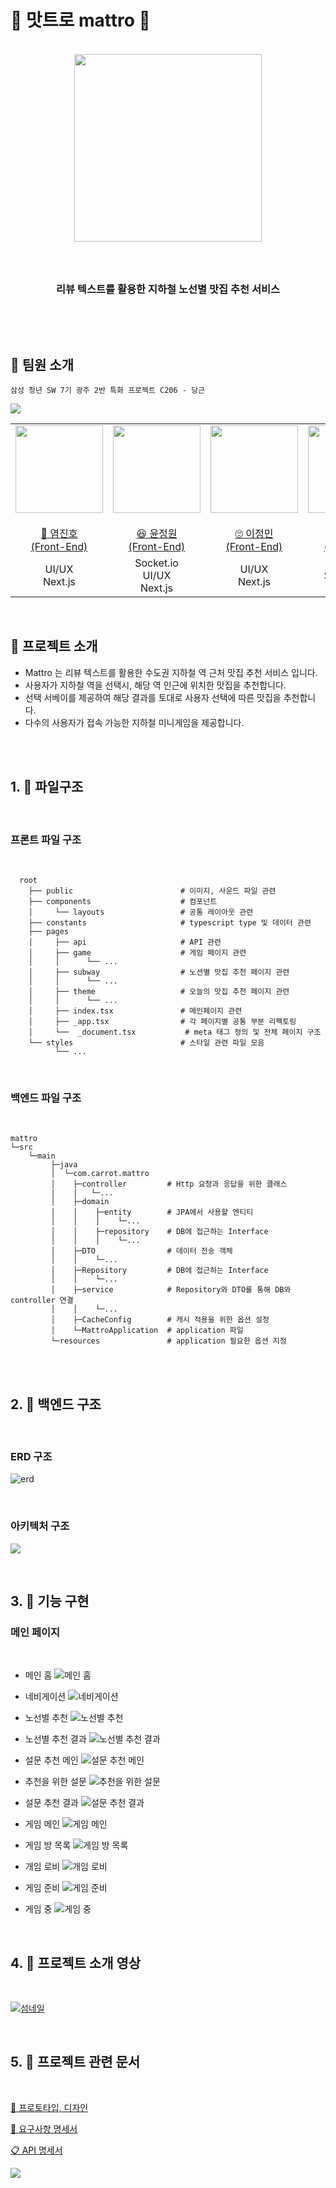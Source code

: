 # 🥄 맛트로 mattro 🍴

<div align="center">
<br />
    <img src ="https://velog.velcdn.com/images/jmlee9707/post/c465b90c-7703-4fe5-8bcd-d0756315e550/image.png" width="300px" />
    <h3></h3>
    <br />
    <h3> 리뷰 텍스트를 활용한 지하철 노선별 맛집 추천 서비스 </h3>
    <p align="center">
<br />
<!-- <img src="https://img.shields.io/badge/next.js-000000?style=for-the-badge&logo=next.js&logoColor=white"> <img src="https://img.shields.io/badge/typescript-3178C6?style=for-the-badge&logo=typescript&logoColor=white"> <img src="https://img.shields.io/badge/node.js-339933?style=for-the-badge&logo=Node.js&logoColor=white">
<img src="https://img.shields.io/badge/sass-CC6699?style=for-the-badge&logo=sass&logoColor=white">
<br/>
<img src="https://img.shields.io/badge/spring-6DB33F?style=for-the-badge&logo=spring&logoColor=white">
<img src="https://img.shields.io/badge/springboot-6DB33F?style=for-the-badge&logo=springboot&logoColor=white">
<img src="https://img.shields.io/badge/mysql-4479A1?style=for-the-badge&logo=mysql&logoColor=white">
<img src="https://img.shields.io/badge/java-007396?style=for-the-badge&logo=java&logoColor=white">
<br />
<img src="https://img.shields.io/badge/git-F05032?style=for-the-badge&logo=git&logoColor=white">
<img src="https://img.shields.io/badge/gitlab-FC6D26?style=for-the-badge&logo=gitlab&logoColor=white">
<img src="https://img.shields.io/badge/jirasoftware-0052CC?style=for-the-badge&logo=jirasoftware&logoColor=white">
<img src="https://img.shields.io/badge/notion-000000?style=for-the-badge&logo=notion&logoColor=white">
<br /> -->

</p>
</div>
<br />

<!-- ## 🍴 배포 주소 -->

<!-- ## 🍴 데모 영상 -->

## 🍴 팀원 소개

```
삼성 청년 SW 7기 광주 2반 특화 프로젝트 C206 - 당근
```

![](https://velog.velcdn.com/images/jmlee9707/post/80f37398-5613-436e-ac37-c9d6721eb5d7/image.png)

<table>
    <tr>
        <td height="140px" align="center"> <a href="https://github.com/Yeom-JinHo">
            <img src="https://avatars.githubusercontent.com/Yeom-JinHo" width="140px" /> <br><br> 🙂 염진호 <br>(Front-End) </a> <br></td>
        <td height="140px" align="center"> <a href="https://github.com/yunjeongwon">
            <img src="https://avatars.githubusercontent.com/yunjeongwon" width="140px" /> <br><br> 😆 윤정원 <br>(Front-End) </a> <br></td>
        <td height="140px" align="center"> <a href="https://github.com/jmlee9707">
            <img src="https://avatars.githubusercontent.com/jmlee9707" width="140px" /> <br><br> 🙄 이정민 <br>(Front-End) </a> <br></td>
        <td height="140px" align="center"> <a href="https://github.com/nomzaxs">
            <img src="https://avatars.githubusercontent.com/nomzaxs" width="140px" /> <br><br> 😁 박상현 <br>(Back-End) </a> <br></td>
        <td height="140px" align="center"> <a href="https://github.com/seho27060">
            <img src="https://avatars.githubusercontent.com/seho27060" width="140px" /> <br><br> 🙂 박세호 <br>(Back-End) </a> <br></td>
        <td height="140px" align="center"> <a href="https://github.com/WeedInGist">
            <img src="https://avatars.githubusercontent.com/WeedInGist" width="140px" /> <br><br> 🙄 조성민 <br>(Back-End) </a> <br></td>
    </tr>
    <tr>
        <td align="center">UI/UX<br/>Next.js
        <td align="center">Socket.io<br>UI/UX<br/>Next.js
        <td align="center">UI/UX<br/>Next.js
        <td align="center">CI/CD<br/>Spring Boot<br/>REST API
        <td align="center">Crawling<br/>Spring Boot<br/>REST API
        <td align="center">Spark<br/>Srping Boot<br/>REST API
    </tr>
</table>

<br />

## 🍴 프로젝트 소개

- Mattro 는 리뷰 텍스트를 활용한 수도권 지하철 역 근처 맛집 추천 서비스 입니다.
- 사용자가 지하철 역을 선택시, 해당 역 인근에 위치한 맛집을 추천합니다.
- 선택 서베이를 제공하여 해당 결과를 토대로 사용자 선택에 따른 맛집을 추천합니다.
- 다수의 사용자가 접속 가능한 지하철 미니게임을 제공합니다.

<br />
<br />

## 1. 📂 파일구조

<br />

### 프론트 파일 구조

<br />

```text
  root
    ├── public                        # 이미지, 사운드 파일 관련
    ├── components                    # 컴포넌트
    │     └── layouts                 # 공통 레이아웃 관련
    ├── constants                     # typescript type 및 데이터 관련
    ├── pages
    │     ├── api                     # API 관련
    │     ├── game                    # 게임 페이지 관련
    │     │      └── ...
    │     ├── subway                  # 노션별 맛집 추천 페이지 관련
    │     │      └── ...
    │     ├── theme                   # 오늘의 맛집 추천 페이지 관련
    │     │      └── ...
    │     ├── index.tsx               # 메인페이지 관련
    │     ├── _app.tsx                # 각 페이지별 공통 부분 리펙토링
    │     └──  _document.tsx           # meta 태그 정의 및 전체 페이지 구조
    └── styles                        # 스타일 관련 파일 모음
          └── ...
```

<br />

### 백엔드 파일 구조

<br />

```text
mattro
└─src
    └─main
         ├─java
         │  └─com.carrot.mattro
         │    ├─controller         # Http 요청과 응답을 위한 클래스
         |    |   └─...
         │    ├─domain
         │    │    ├─entity        # JPA에서 사용할 엔티티
         │    │    │    └─...
         │    │    ├─repository    # DB에 접근하는 Interface 
         │    │    │    └─...
         │    ├─DTO                # 데이터 전송 객체
         │    │    └─...
         │    ├─Repository         # DB에 접근하는 Interface
         │    │    └─...
         │    ├─service            # Repository와 DTO를 통해 DB와 controller 연결
         │    │    └─...
         │    ├─CacheConfig        # 캐시 적용을 위한 옵션 설정
         │    └─MattroApplication  # application 파일
         └─resources               # application 필요한 옵션 지정
```

<br />
<br />

## 2. 📂 백엔드 구조

<br />

### ERD 구조

![erd](https://user-images.githubusercontent.com/81341784/195116844-da8af31c-f6c1-4727-8510-2c11184fecb8.png)

<!-- ![erd](https://velog.velcdn.com/images/jmlee9707/post/37780a60-148c-41fd-ab48-169b46c3f9fd/image.png) -->

<br />

### 아키텍처 구조

![](https://velog.velcdn.com/images/jmlee9707/post/4600462d-5444-4c0d-9e6a-e5e595d3d366/image.png)

<br />

## 3. 📂 기능 구현

### 메인 페이지

<br />

<!-- ![](https://velog.velcdn.com/images/jmlee9707/post/1f4c67e2-aec8-45eb-b1e1-30580ff96ff7/image.gif) -->

- 메인 홈
  ![메인 홈](https://user-images.githubusercontent.com/76723987/194450120-8cb45f7e-3a17-48a3-9bce-0145a0113ae4.png)

- 네비게이션
  ![네비게이션](https://user-images.githubusercontent.com/76723987/194450310-851c578f-de1e-47f7-ae6b-6e280c66560c.png)

- 노선별 추천
  ![노선별 추천](https://user-images.githubusercontent.com/76723987/194450118-44fdb951-0c84-480f-a50e-9ca76eeb6de2.png)

- 노선별 추천 결과
  ![노선별 추천 결과](https://user-images.githubusercontent.com/76723987/194450117-f11d9d0f-5c41-4382-a7cb-13462f52f11d.png)

- 설문 추천 메인
  ![설문 추천 메인](https://user-images.githubusercontent.com/76723987/194450114-f4089523-07b0-402d-a6ec-febbbdb5b7b3.png)

- 추천을 위한 설문
  ![추천을 위한 설문](https://user-images.githubusercontent.com/76723987/194450122-f51383b2-3c0d-4568-8af0-564412680aa5.png)

- 설문 추천 결과
  ![설문 추천 결과](https://user-images.githubusercontent.com/76723987/194450125-3a938748-5238-4c6c-9849-0380183c5d2f.png)

- 게임 메인
  ![게임 메인](https://user-images.githubusercontent.com/76723987/194450129-b6395094-47fe-4d2f-bd7f-f32095f9533a.png)

- 게임 방 목록
  ![게임 방 목록](https://user-images.githubusercontent.com/76723987/194450132-9bead0f2-1e51-48d5-8bcd-7a2b55f47199.png)

- 개임 로비
  ![개임 로비](https://user-images.githubusercontent.com/76723987/194450136-7f4daf19-e27b-43bf-a652-68d309e96b57.png)

- 게임 준비
  ![게임 준비](https://user-images.githubusercontent.com/76723987/194450139-79d2f03d-3fd2-46dd-893f-73c3edf20c6e.png)

- 게임 중
  ![게임 중](https://user-images.githubusercontent.com/76723987/194450111-59ef177c-1268-40c9-863c-d9720c3162bd.png)

<br />

## 4. 📂 프로젝트 소개 영상

<br />

[![섬네일](http://img.youtube.com/vi/meM1V3QMLmU/maxresdefault.jpg)](https://youtu.be/meM1V3QMLmU)

<br />

## 5. 📂 프로젝트 관련 문서

<br />

[🎨 프로토타입, 디자인 ](https://www.figma.com/file/2WPMVpI0FjHivppKe7t67q/prototype?node-id=0%3A1)

[📡 요구사항 명세서](https://scratch-octopus-16f.notion.site/3bd0fbca4e6b4e5e92b4495b8826553d)

[📋 API 명세서](https://scratch-octopus-16f.notion.site/API-942660d4336942d7a7bf1aefac93c28f)

![](https://velog.velcdn.com/images/jmlee9707/post/6a9c5972-15db-4e4e-ab14-f9a3f8ed3e79/image.png)
